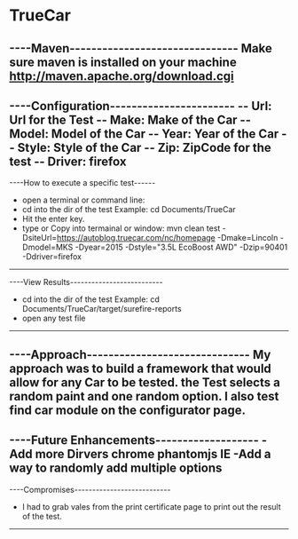 # TrueCar

----Maven-------------------------------
Make sure maven is installed on your machine
http://maven.apache.org/download.cgi
----------------------------------------

----Configuration-----------------------
-- Url: Url for the Test
-- Make: Make of the Car
-- Model: Model of the Car
-- Year: Year of the Car
-- Style: Style of the Car
-- Zip: ZipCode for the test
-- Driver: firefox
----------------------------------------

----How to execute a specific test------
- open a terminal or command line: 
- cd into the dir of the test Example: cd Documents/TrueCar
- Hit the enter key.
- type or Copy into termainal or window:
mvn clean test -DsiteUrl=https://autoblog.truecar.com/nc/homepage -Dmake=Lincoln -Dmodel=MKS -Dyear=2015 -Dstyle="3.5L EcoBoost AWD" -Dzip=90401 -Ddriver=firefox
------------------------------------------

----View Results--------------------------
- cd into the dir of the test Example: cd Documents/TrueCar/target/surefire-reports
- open any test file
------------------------------------------


----Approach------------------------------
My approach was to build a framework that would allow for any Car to be tested. the Test selects a random paint and one random option. I also test find car module on the configurator
page.
------------------------------------------

----Future Enhancements-------------------
-Add more Dirvers
  chrome
  phantomjs
  IE
-Add a way to randomly add multiple options
------------------------------------------

----Compromises---------------------------
- I had to grab vales from the print certificate page to print out the result of the test. 
------------------------------------------ 




